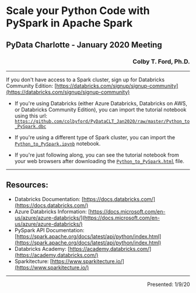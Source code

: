 # Scale your Python Code with PySpark in Apache Spark
## PyData Charlotte - January 2020 Meeting
<!--<img src="https://pydatacharlotte.com/Ravishankar_Sivasubramaniam_0.png" width="100px" align="right">-->

<h3 align="right">Colby T. Ford, Ph.D.</h3>


----------------------------------------

If you don't have access to a Spark cluster, sign up for Databricks Community Edition: [https://databricks.com/signup/signup-community](https://databricks.com/signup/signup-community)


- If you're using Databricks (either Azure Databricks, Databricks on AWS, or Databricks Community Edition), you can import the tutorial notebook using this url: [`https://github.com/colbyford/PyDataCLT_Jan2020/raw/master/Python_to_PySpark.dbc`](https://github.com/colbyford/PyDataCLT_Jan2020/raw/master/Python_to_PySpark.dbc)

- If you're using a different type of Spark cluster, you can import the [`Python_to_PySpark.ipynb`](Python_to_PySpark.ipynb) notebook.

- If you're just following along, you can see the tutorial notebook from your web browsers after downloading the [`Python_to_PySpark.html`](Python_to_PySpark.html) file.

----------------------------------------

## Resources:
- Databricks Documentation: [https://docs.databricks.com/](https://docs.databricks.com/)
- Azure Databricks Information: [https://docs.microsoft.com/en-us/azure/azure-databricks/](https://docs.microsoft.com/en-us/azure/azure-databricks/)
- PySpark API Documentation: [https://spark.apache.org/docs/latest/api/python/index.html](https://spark.apache.org/docs/latest/api/python/index.html)
- Databricks Academy: [https://academy.databricks.com/](https://academy.databricks.com/)
- Sparkitecture: [https://www.sparkitecture.io/](https://www.sparkitecture.io/)


----------------------------------------
<p align="right">Presented: 1/9/20</p>
